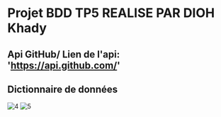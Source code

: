 
# Projet BDD TP5 REALISE PAR DIOH Khady
 ## Api GitHub/ Lien de l'api: 'https://api.github.com/'
 ## Dictionnaire de données
![4](https://user-images.githubusercontent.com/75087503/103766371-09968600-501f-11eb-8fff-bca0a03a42e1.JPG)
![5](https://user-images.githubusercontent.com/75087503/103766374-0a2f1c80-501f-11eb-82c2-d06278e4f300.JPG)

